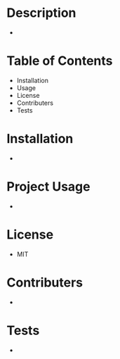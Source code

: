 # 

# Description
    
* 

# Table of Contents

* Installation * Usage * License * Contributers * Tests 

# Installation

* 

# Project Usage

* 

# License

* MIT

# Contributers

* 

# Tests

* 